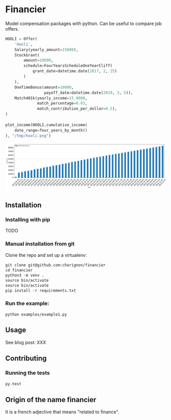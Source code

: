 # Financier

Model compensation packages with python. Can be useful to compare job offers.

```python
HOOLI = Offer(
    'Hooli',
    Salary(yearly_amount=15000),
    StockGrant(
        amount=10000,
        schedule=FourYearsScheduleOneYearCliff(
            grant_date=datetime.date(2017, 2, 25)
        )
    ),
    OneTimeBonus(amount=10000,
                 payoff_date=datetime.date(2019, 3, 5)),
    Match401k(yearly_income=15_0000,
              match_percentage=0.03,
              match_contribution_per_dollar=0.5),
)

plot_income(HOOLI.cumulative_income(
    date_range=four_years_by_month()
), "/tmp/hooli.png")
```
![Hooli offer cumulative income](/assets/hoolicum.png)

## Installation

### Installing with pip
TODO

### Manual installation from git

Clone the repo and set up a virtualenv:
```shell
git clone git@github.com:charignon/financier
cd financier
python3 -m venv .
source bin/activate
source bin/activate
pip install -r requirements.txt
```

### Run the example:

```shell
python examples/example1.py
```
## Usage

See blog post: XXX

## Contributing
### Running the tests

```shell
py.test
```
## Origin of the name financier

It is a french adjective that means "related to finance".
